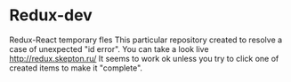 # Redux-dev
Redux-React temporary fles
This particular repository created to resolve a case of unexpected "id error". You can take a look live http://redux.skepton.ru/
It seems to work ok unless you try to click one of created items to make it "complete".
